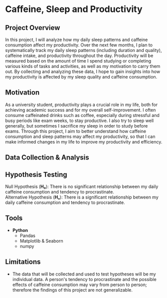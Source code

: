 # Caffeine, Sleep and Productivity
## Project Overview
In this project, I will analyze how my daily sleep patterns and caffeine consumption affect my productivity. Over the next few months, I plan to systematically track my daily sleep patterns (including duration and quality), caffeine intake, and productivity throughout the day. Productivity will be measured based on the amount of time I spend studying or completing various kinds of tasks and activities, as well as my motivation to carry them out. By collecting and analyzing these data, I hope to gain insights into how my productivity is affected by my sleep quality and caffeine consumption.

## Motivation 
As a university student, productivity plays a crucial role in my life, both for achieving academic success and for my overall self-improvement. I often consume caffeinated drinks such as coffee, especially during stressful and busy periods like exam weeks, to stay productive. I also try to sleep well generally, but sometimes I sacrifice my sleep in order to study before exams. Through this project, I aim to better understand how caffeine consumption and sleep patterns may affect my productivity, so that I can make informed changes in my life to improve my productivity and efficiency. 

## Data Collection & Analysis



## Hypothesis Testing
Null Hypothesis (**H₀**): There is no significant relationship between my daily caffeine consumption and tendency to procrastinate.                 
Alternative Hypothesis (**Hₐ**): There is a significant relationship between my daily caffeine consumption and tendency to procrastinate.

## Tools
- **Python**
  - Pandas
  - Matplotlib & Seaborn
  - numpy

## Limitations
- The data that will be collected and used to test hypotheses will be my individual data. A person's tendency to procrastinate and the possible effects of caffeine consumption may vary from person to person; therefore the findings of this project are not generalizable.
